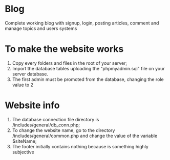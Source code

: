# Blog
Complete working blog with signup, login, posting articles, comment and manage topics and users systems

# To make the website works
1) Copy every folders and files in the root of your server;
2) Import the database tables uploading the "phpmyadmin.sql" file on your server database.
3) The first admin must be promoted from the database, changing the role value to 2

# Website info
1) The database connection file directory is /includes/general/db_conn.php;
2) To change the website name, go to the directory /includes/general/common.php and change the value of the variable $siteName;
3) The footer initially contains nothing because is something highly subjective
